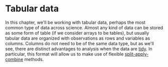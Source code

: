 # Tabular data

In this chapter, we'll be working with tabular data, perhaps the most common type of data across science. Almost any kind of data can be stored as some form of table (if we consider arrays to be tables), but usually tabular data are organized with observations as rows and variables as columns. Columns do not need to be of the same data type, but as we'll see, there are distinct advantages to analysis when the data are [tidy](https://www.jstatsoft.org/article/view/v059i10). In particular, this format will allow us to make use of flexible [split-apply-combine](https://www.jstatsoft.org/article/view/v040i01) methods.